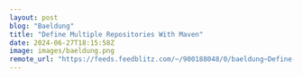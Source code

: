```yaml
---
layout: post
blog: "Baeldung"
title: "Define Multiple Repositories With Maven"
date: 2024-06-27T18:15:58Z
image: images/baeldung.png
remote_url: "https://feeds.feedblitz.com/~/900188048/0/baeldung~Define-Multiple-Repositories-With-Maven"
---
```

